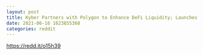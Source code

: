 ```yaml
--- 
layout: post 
title: Kyber Partners with Polygon to Enhance DeFi Liquidity; Launches ~$30M Rainmaker Liquidity Mining Program 
date: 2021-06-16 1623855368 
categories: reddit 
--- 
```

https://redd.it/o15h39